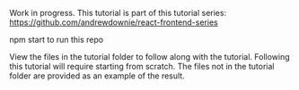 Work in progress. 
This tutorial is part of this tutorial series: https://github.com/andrewdownie/react-frontend-series

npm start to run this repo

View the files in the tutorial folder to follow along with the tutorial. Following this tutorial will require starting from scratch. The files not in the tutorial folder are provided as an example of the result.
